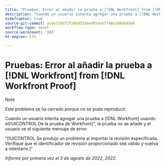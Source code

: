 ```yaml
---
title: "Pruebas: Error al añadir la prueba a [!DNL Workfront] from [!DNL Workfront] Prueba"
description: "Cuando un usuario intenta agregar una prueba a [!DNL Workfront] usando la variable [!UICONTROL De la prueba de Workfront] , la prueba no se añade y el usuario ve un mensaje de error."
hidefromtoc: true
source-git-commit: acde7285f2f24b853abed934ab7f48a109db45e6
workflow-type: tm+mt
source-wordcount: '103'
ht-degree: 17%

---
```



# Pruebas: Error al añadir la prueba a [!DNL Workfront] from [!DNL Workfront Proof]

<!-- This issue is on both WF and proof known issue pages -->

>[!NOTE]
>
>Este problema se ha cerrado porque no se pudo reproducir.

Cuando un usuario intenta agregar una prueba a [!DNL Workfront] usando el[!UICONTROL De la prueba de Workfront]&quot;, la prueba no se añade y el usuario ve el siguiente mensaje de error:

&quot;[!UICONTROL Se produjo un problema al importar la revisión especificada. Verifique que el identificador de revisión proporcionado sea válido y vuelva a intentarlo.]&quot;

_Informe por primera vez el 3 de agosto de 2022, 2022._


